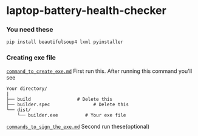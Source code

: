# laptop-battery-health-checker
### You need these
~~~powershell
pip install beautifulsoup4 lxml pyinstaller
~~~

### Creating exe file

[`command_to_create_exe.md`](command_to_create_exe.md) First run this.
After running this command you'll see
```
Your directory/
|
├── build                 # Delete this
├── builder.spec                # Delete this
└── dist/
    └── builder.exe          # Your exe file
```

[`commands_to_sign_the_exe.md`](commands_to_sign_the_exe.md) Second run these(optional)
